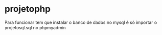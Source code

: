 # projetophp
Para funcionar tem que instalar o banco de dados no mysql é só importar o projetosql.sql no phpmyadmin
